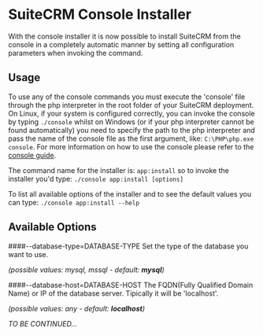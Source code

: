 SuiteCRM Console Installer
==========================

With the console installer it is now possible to install SuiteCRM from the console in a completely automatic manner
 by setting all configuration parameters when invoking the command.

Usage
-----

To use any of the console commands you must execute the 'console' file through the php interpreter in the root folder
 of your SuiteCRM deployment. On Linux, if your system is configured correctly, you can invoke the console by typing
 `./console` whilst on Windows (or if your php interpreter cannot be found automatically) you need to specify the path 
 to the php interpreter and pass the name of the console file as the first argument, like: `C:\PHP\php.exe console`.
 For more information on how to use the console please refer to the [console guide](../Console/README.md).
 
The command name for the installer is: `app:install` so to invoke the installer you'd type:
`./console app:install [options]`

To list all available options of the installer and to see the default values you can type:
`./console app:install --help`
  
Available Options
-----------------

####--database-type=DATABASE-TYPE
   Set the type of the database you want to use.
   
   *(possible values: mysql, mssql - default: **mysql**)*
   
####--database-host=DATABASE-HOST
   The FQDN(Fully Qualified Domain Name) or IP of the database server. Tipically it will be 'localhost'.
   
   *(possible values: any - default: **localhost**)*
   

 
*TO BE CONTINUED...*
